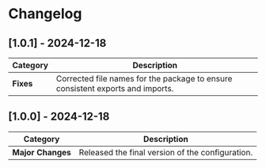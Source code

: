 # Changelog

## [1.0.1] - 2024-12-18

| **Category** | **Description**                                                         |
| ------------ | ----------------------------------------------------------------------- |
| **Fixes**   | Corrected file names for the package to ensure consistent exports and imports. |

## [1.0.0] - 2024-12-18

| **Category**      | **Description**                                                                                                  |
| ----------------- |------------------------------------------------------------------------------------------------------------------|
| **Major Changes** | Released the final version of the configuration.                                                                |
